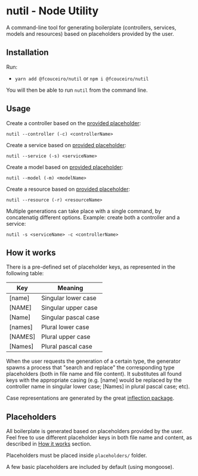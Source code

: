 
# nutil - Node Utility

A command-line tool for generating boilerplate (controllers, services, models and resources) based on placeholders provided by the user.

## Installation

Run:
* `yarn add @fcouceiro/nutil` or `npm i @fcouceiro/nutil`

You will then be able to run `nutil` from the command line. 

## Usage

Create a controller based on the [provided placeholder](https://github.com/fcouceiro/nutil/tree/master/placeholders/controllers):

    nutil --controller (-c) <controllerName>

  

Create a service based on [provided placeholder](https://github.com/fcouceiro/nutil/tree/master/placeholders/services):

    nutil --service (-s) <serviceName>

  

Create a model based on [provided placeholder](https://github.com/fcouceiro/nutil/tree/master/placeholders/models):

    nutil --model (-m) <modelName>

  

Create a resource based on [provided placeholder](https://github.com/fcouceiro/nutil/tree/master/placeholders/resources):

    nutil --resource (-r) <resourceName>

  
Multiple generations can take place with a single command, by concatenatig different options. Example: create both a controller and a service:

    nutil -s <serviceName> -c <controllerName>

## How it works
There is a pre-defined set of placeholder keys, as represented in the following table:

Key | Meaning
--- | ---
[name] | Singular lower case
[NAME] | Singular upper case
[Name] | Singular pascal case
[names] | Plural lower case
[NAMES] | Plural upper case
[Names] | Plural pascal case

When the user requests the generation of a certain type, the generator spawns a process that "search and replace" the corresponding type placeholders (both in file name and file content). It substitutes all found keys with the appropriate casing (e.g. [name] would be replaced by the controller name in singular lower case; [Names] in plural pascal case; etc).

Case representations are generated by the great [inflection package](https://www.npmjs.com/package/inflection).

## Placeholders
All boilerplate is generated based on placeholders provided by the user. 
Feel free to use different placeholder keys in both file name and content, as described in [How it works](#how-it-works) section.

Placeholders must be placed inside `placeholders/` folder. 

A few basic placeholders are included by default (using mongoose).